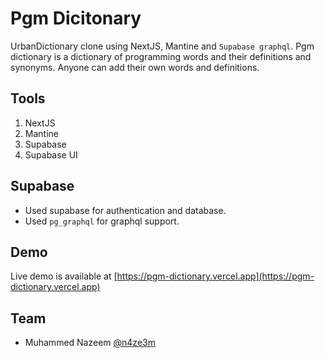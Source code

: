 # Pgm Dicitonary

UrbanDictionary clone using NextJS, Mantine and `Supabase graphql`. Pgm dictionary is a dictionary of programming words and their definitions and synonyms. Anyone can add their own words and definitions.

## Tools

1. NextJS
2. Mantine
3. Supabase
4. Supabase UI

## Supabase

- Used supabase for authentication and database. 
- Used `pg_graphql` for graphql support.

## Demo

Live demo is available at [https://pgm-dictionary.vercel.app](https://pgm-dictionary.vercel.app)

## Team

- Muhammed Nazeem [@n4ze3m](https://twitter.com/n4ze3m)